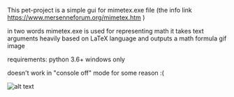 This pet-project is a simple gui for mimetex.exe file
(the info link
https://www.mersenneforum.org/mimetex.htm
)

in two words mimetex.exe is used for representing math
it takes text arguments heavily based on LaTeX language 
and outputs a math formula gif image

requirements:
python 3.6+
windows only

doesn't work in "console off" mode for some reason :(

![alt text](https://i.postimg.cc/MKsF1LSt/mt.png)
